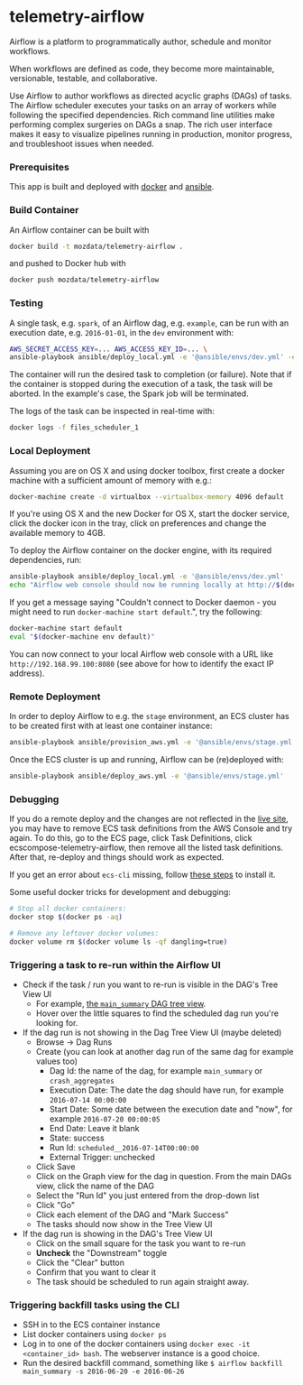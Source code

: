 # telemetry-airflow
Airflow is a platform to programmatically author, schedule and monitor workflows.

When workflows are defined as code, they become more maintainable, versionable, testable, and collaborative.

Use Airflow to author workflows as directed acyclic graphs (DAGs) of tasks. The Airflow scheduler executes your tasks on an array of workers while following the specified dependencies. Rich command line utilities make performing complex surgeries on DAGs a snap. The rich user interface makes it easy to visualize pipelines running in production, monitor progress, and troubleshoot issues when needed.

### Prerequisites

This app is built and deployed with [docker](https://docs.docker.com/engine/installation/) and [ansible](http://docs.ansible.com/ansible/intro_installation.html).

### Build Container

An Airflow container can be built with 

```bash
docker build -t mozdata/telemetry-airflow .
```

and pushed to Docker hub with
```bash
docker push mozdata/telemetry-airflow
```

### Testing

A single task, e.g. `spark`, of an Airflow dag, e.g. `example`, can be run with an execution date, e.g. `2016-01-01`, in the `dev` environment with:
```bash
AWS_SECRET_ACCESS_KEY=... AWS_ACCESS_KEY_ID=... \
ansible-playbook ansible/deploy_local.yml -e '@ansible/envs/dev.yml' -e "command='test example spark 20160101'"
```

The container will run the desired task to completion (or failure). Note that if the container is stopped during the execution of a task, the task will
be aborted. In the example's case, the Spark job will be terminated. 

The logs of the task can be inspected in real-time with:
```bash
docker logs -f files_scheduler_1
```

### Local Deployment

Assuming you are on OS X and using docker toolbox, first create a docker machine with a sufficient amount of memory with e.g.:
```bash
docker-machine create -d virtualbox --virtualbox-memory 4096 default
```

If you're using OS X and the new Docker for OS X, start the docker service, click the docker icon in the tray, click on preferences and change the available memory to 4GB.

To deploy the Airflow container on the docker engine, with its required dependencies, run:
```bash
ansible-playbook ansible/deploy_local.yml -e '@ansible/envs/dev.yml'
echo "Airflow web console should now be running locally at http://$(docker-machine ip default):8080"
```

If you get a message saying "Couldn't connect to Docker daemon - you might need to run `docker-machine start default`.", try the following:
```bash
docker-machine start default
eval "$(docker-machine env default)"
```

You can now connect to your local Airflow web console with a URL like `http://192.168.99.100:8080` (see above for how to identify the exact IP address).

### Remote Deployment

In order to deploy Airflow to e.g. the `stage` environment, an ECS cluster has to be created first with at least one container instance:
```bash
ansible-playbook ansible/provision_aws.yml -e '@ansible/envs/stage.yml'
```

Once the ECS cluster is up and running, Airflow can be (re)deployed with:
```bash
ansible-playbook ansible/deploy_aws.yml -e '@ansible/envs/stage.yml'
```

### Debugging

If you do a remote deploy and the changes are not reflected in the [live site](http://workflow.telemetry.mozilla.org), you may have to remove ECS task definitions from the AWS Console and try again. To do this, go to the ECS page, click Task Definitions, click ecscompose-telemetry-airflow, then remove all the listed task definitions. After that, re-deploy and things should work as expected.

If you get an error about `ecs-cli` missing, follow [these steps](http://docs.aws.amazon.com/AmazonECS/latest/developerguide/ECS_CLI_installation.html) to install it.

Some useful docker tricks for development and debugging:

```bash
# Stop all docker containers:
docker stop $(docker ps -aq)

# Remove any leftover docker volumes:
docker volume rm $(docker volume ls -qf dangling=true)
```

### Triggering a task to re-run within the Airflow UI

- Check if the task / run you want to re-run is visible in the DAG's Tree View UI
  - For example, [the `main_summary` DAG tree view](http://workflow.telemetry.mozilla.org/admin/airflow/tree?num_runs=25&root=&dag_id=main_summary).
  - Hover over the little squares to find the scheduled dag run you're looking for.
- If the dag run is not showing in the Dag Tree View UI (maybe deleted)
  - Browse -> Dag Runs
  - Create (you can look at another dag run of the same dag for example values too)
    - Dag Id: the name of the dag, for example `main_summary` or `crash_aggregates`
    - Execution Date: The date the dag should have run, for example `2016-07-14 00:00:00`
    - Start Date: Some date between the execution date and "now", for example `2016-07-20 00:00:05`
    - End Date: Leave it blank
    - State: success
    - Run Id: `scheduled__2016-07-14T00:00:00`
    - External Trigger: unchecked
  - Click Save
  - Click on the Graph view for the dag in question. From the main DAGs view, click the name of the DAG
  - Select the "Run Id" you just entered from the drop-down list
  - Click "Go"
  - Click each element of the DAG and "Mark Success"
  - The tasks should now show in the Tree View UI
- If the dag run is showing in the DAG's Tree View UI
  - Click on the small square for the task you want to re-run
  - **Uncheck** the "Downstream" toggle
  - Click the "Clear" button
  - Confirm that you want to clear it
  - The task should be scheduled to run again straight away.

### Triggering backfill tasks using the CLI

- SSH in to the ECS container instance
- List docker containers using `docker ps`
- Log in to one of the docker containers using `docker exec -it <container_id> bash`. The webserver instance is a good choice.
- Run the desired backfill command, something like `$ airflow backfill main_summary -s 2016-06-20 -e 2016-06-26`
